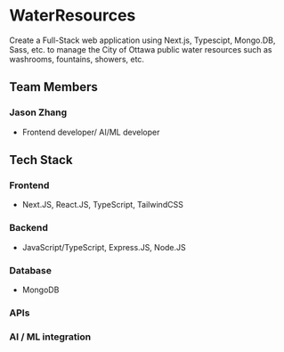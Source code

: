 # WaterResources
Create a Full-Stack web application using Next.js, Typescipt, Mongo.DB, Sass, etc. to manage the City of Ottawa public water resources such as washrooms, fountains, showers, etc.

## Team Members

### Jason Zhang

- Frontend developer/ AI/ML developer

## Tech Stack

### Frontend

- Next.JS, React.JS, TypeScript, TailwindCSS

### Backend

- JavaScript/TypeScript, Express.JS, Node.JS

### Database

- MongoDB

### APIs

### AI / ML integration

